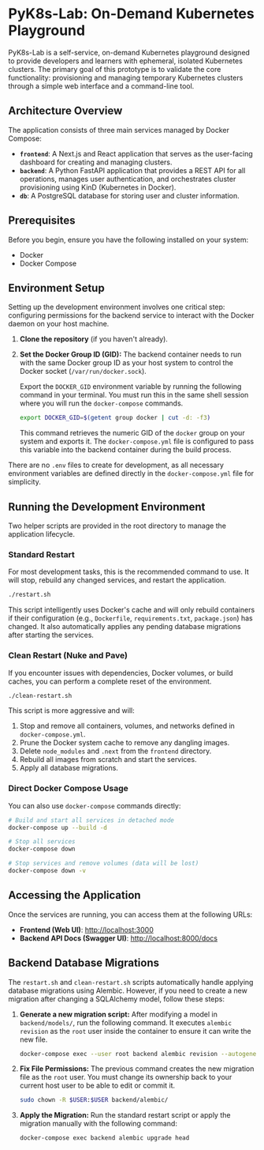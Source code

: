 # **PyK8s-Lab: On-Demand Kubernetes Playground**

PyK8s-Lab is a self-service, on-demand Kubernetes playground designed to provide developers and learners with ephemeral, isolated Kubernetes clusters. The primary goal of this prototype is to validate the core functionality: provisioning and managing temporary Kubernetes clusters through a simple web interface and a command-line tool.

## **Architecture Overview**

The application consists of three main services managed by Docker Compose:

*   **`frontend`**: A Next.js and React application that serves as the user-facing dashboard for creating and managing clusters.
*   **`backend`**: A Python FastAPI application that provides a REST API for all operations, manages user authentication, and orchestrates cluster provisioning using KinD (Kubernetes in Docker).
*   **`db`**: A PostgreSQL database for storing user and cluster information.

## **Prerequisites**

Before you begin, ensure you have the following installed on your system:
*   Docker
*   Docker Compose

## **Environment Setup**

Setting up the development environment involves one critical step: configuring permissions for the backend service to interact with the Docker daemon on your host machine.

1.  **Clone the repository** (if you haven't already).
2.  **Set the Docker Group ID (GID):** The backend container needs to run with the same Docker group ID as your host system to control the Docker socket (`/var/run/docker.sock`).

    Export the `DOCKER_GID` environment variable by running the following command in your terminal. You must run this in the same shell session where you will run the `docker-compose` commands.
    ```bash
    export DOCKER_GID=$(getent group docker | cut -d: -f3)
    ```
    This command retrieves the numeric GID of the `docker` group on your system and exports it. The `docker-compose.yml` file is configured to pass this variable into the backend container during the build process.

There are no `.env` files to create for development, as all necessary environment variables are defined directly in the `docker-compose.yml` file for simplicity.

## **Running the Development Environment**

Two helper scripts are provided in the root directory to manage the application lifecycle.

### **Standard Restart**

For most development tasks, this is the recommended command to use. It will stop, rebuild any changed services, and restart the application.

```bash
./restart.sh
```
This script intelligently uses Docker's cache and will only rebuild containers if their configuration (e.g., `Dockerfile`, `requirements.txt`, `package.json`) has changed. It also automatically applies any pending database migrations after starting the services.

### **Clean Restart (Nuke and Pave)**

If you encounter issues with dependencies, Docker volumes, or build caches, you can perform a complete reset of the environment.

```bash
./clean-restart.sh
```
This script is more aggressive and will:
1.  Stop and remove all containers, volumes, and networks defined in `docker-compose.yml`.
2.  Prune the Docker system cache to remove any dangling images.
3.  Delete `node_modules` and `.next` from the `frontend` directory.
4.  Rebuild all images from scratch and start the services.
5.  Apply all database migrations.

### **Direct Docker Compose Usage**

You can also use `docker-compose` commands directly:
```bash
# Build and start all services in detached mode
docker-compose up --build -d

# Stop all services
docker-compose down

# Stop services and remove volumes (data will be lost)
docker-compose down -v
```

## **Accessing the Application**

Once the services are running, you can access them at the following URLs:

*   **Frontend (Web UI)**: [http://localhost:3000](http://localhost:3000)
*   **Backend API Docs (Swagger UI)**: [http://localhost:8000/docs](http://localhost:8000/docs)

## **Backend Database Migrations**

The `restart.sh` and `clean-restart.sh` scripts automatically handle applying database migrations using Alembic. However, if you need to create a new migration after changing a SQLAlchemy model, follow these steps:

1.  **Generate a new migration script:**
    After modifying a model in `backend/models/`, run the following command. It executes `alembic revision` as the `root` user inside the container to ensure it can write the new file.
    ```bash
    docker-compose exec --user root backend alembic revision --autogenerate -m "Your descriptive migration message"
    ```

2.  **Fix File Permissions:**
    The previous command creates the new migration file as the `root` user. You must change its ownership back to your current host user to be able to edit or commit it.
    ```bash
    sudo chown -R $USER:$USER backend/alembic/
    ```

3.  **Apply the Migration:**
    Run the standard restart script or apply the migration manually with the following command:
    ```bash
    docker-compose exec backend alembic upgrade head
    ```
